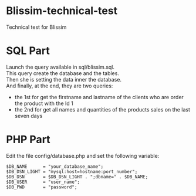 # Blissim-technical-test
Technical test for Blissim

# SQL Part
Launch the query available in sql/blissim.sql. <br>
This query create the database and the tables. <br>
Then she is setting the data inner the database. <br>
And finally, at the end, they are two queries:
  - the 1st for get the firstname and lastname of the clients who are order the product with the Id 1 
  - the 2nd for get all names and quantities of the products sales on the last seven days

# PHP Part
Edit the file config/database.php and set the following variable:
```
$DB_NAME      = "your_database_name";
$DB_DSN_LIGHT = "mysql:host=hostname:port_number";
$DB_DSN       = $DB_DSN_LIGHT . ";dbname=" . $DB_NAME;
$DB_USER      = "user_name";
$DB_PWD       = "password";
```
